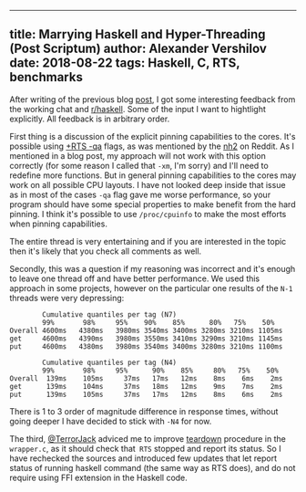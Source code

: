----
title: Marrying Haskell and Hyper-Threading (Post Scriptum)
author: Alexander Vershilov
date: 2018-08-22
tags: Haskell, C, RTS, benchmarks
----

After writing of the previous blog [post][ppost], I got some interesting
feedback from the working chat and [r/haskell][reddit]. Some
of the input I want to hightlight explicitly. All feedback is in
arbitrary order.

First thing is a discussion of the explicit pinning capabilities to
the cores. It's possible using [+RTS -qa][rts-qa] flags, as was
mentioned by the [nh2] on Reddit. As I mentioned in a blog post,
my approach will not work with this option correctly (for some reason
I called that `-xm`, I'm sorry) and I'll need to redefine more functions.
But in general pinning capabilities to the cores may work on all possible
CPU layouts. I have not looked deep inside that issue as in most of
the cases `-qa` flag gave me worse performance, so your program should
have some special properties to make benefit from the hard pinning.
I think it's possible to use `/proc/cpuinfo` to make the most efforts
when pinning capabilities.

The entire thread is very entertaining and if you are interested
in the topic then it's likely that you check all comments as well.


Secondly, this was a question if my reasoning was incorrect and it's enough
to leave one thread off and have better performance. We used this
approach in some projects, however on the particular one results of
the `N-1` threads were very depressing:


```
        Cumulative quantiles per tag (N7)
        99%       98%     95%    90%    85%      80%   75%    50%
Overall 4600ms   4380ms   3980ms 3540ms 3400ms 3280ms 3210ms 1105ms
get     4600ms   4390ms   3980ms 3550ms 3410ms 3290ms 3210ms 1145ms
put     4600ms   4380ms   3980ms 3540ms 3400ms 3280ms 3210ms 1100ms
```


```
        Cumulative quantiles per tag (N4)
        99%       98%     95%      90%    85%     80%   75%    50%
Overall  139ms    105ms     37ms   17ms   12ms    8ms    6ms    2ms
get      139ms    104ms     37ms   18ms   12ms    9ms    7ms    2ms
put      139ms    105ms     37ms   17ms   12ms    8ms    6ms    2ms
```

There is 1 to 3 order of magnitude difference in response times,
without going deeper I have decided to stick with `-N4` for now.

The third, [@TerrorJack][terrorjack] adviced me to improve [teardown][teardown]
procedure in the `wrapper.c`, as it should check that` RTS` stopped and report 
its status. So I have rechecked the sources and introduced few updates
that let report status of running haskell command (the same way as RTS does),
and do not require using FFI extension in the Haskell code.


[ppost]: /posts/2018-08-23-ht-no-more.html
[reddit]: https://www.reddit.com/r/haskell/comments/99rihw/qnikst_blog_marrying_haskell_and_hyperthreading/
[trac]: https://ghc.haskell.org/trac/ghc/ticket/1022
[rts-qa]: https://downloads.haskell.org/~ghc/latest/docs/html/users_guide/using-concurrent.html#rts-flag--qa
[teardown]: https://github.com/ghc/ghc/blob/1c2c2d3dfd4c36884b22163872feb87122b4528d/rts/RtsMain.c#L70-L95
[terrorjack]: https://github.com/TerrorJack
[nh2]: https://www.reddit.com/user/nh2_
